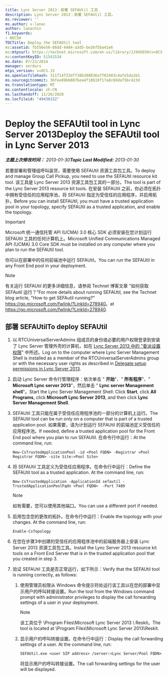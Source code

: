 ```yaml
---
title: Lync Server 2013：部署 SEFAUtil 工具
description: Lync Server 2013：部署 SEFAUtil 工具。
ms.reviewer: ''
ms.author: v-lanac
author: lanachin
f1.keywords:
- NOCSH
TOCTitle: Deploy the SEFAUtil tool
ms:assetid: fb556e50-88dd-4404-a3d5-be36f5ba41e6
ms:mtpsurl: https://technet.microsoft.com/en-us/library/JJ945659(v=OCS.15)
ms:contentKeyID: 51541534
ms.date: 07/23/2014
manager: serdars
mtps_version: v=OCS.15
ms.openlocfilehash: 311f14f33dff30b388836a7f02483c4afe5da1b1
ms.sourcegitcommit: 36fee89bb887bea4f18b19f17a8c69daf5bc423d
ms.translationtype: MT
ms.contentlocale: zh-CN
ms.lasthandoff: 11/26/2020
ms.locfileid: "49430152"
---
```

# <a name="deploy-the-sefautil-tool-in-lync-server-2013"></a><span data-ttu-id="84f94-103">Deploy the SEFAUtil tool in Lync Server 2013</span><span class="sxs-lookup"><span data-stu-id="84f94-103">Deploy the SEFAUtil tool in Lync Server 2013</span></span>

<div data-xmlns="http://www.w3.org/1999/xhtml">

<div class="topic" data-xmlns="http://www.w3.org/1999/xhtml" data-msxsl="urn:schemas-microsoft-com:xslt" data-cs="https://msdn.microsoft.com/">

<div data-asp="https://msdn2.microsoft.com/asp">



</div>

<div id="mainSection">

<div id="mainBody"><span data-ttu-id="84f94-104">

<span> </span></span><span class="sxs-lookup"><span data-stu-id="84f94-104">

<span> </span></span></span>

<span data-ttu-id="84f94-105">_**主题上次修改时间：** 2013-01-30_</span><span class="sxs-lookup"><span data-stu-id="84f94-105">_**Topic Last Modified:** 2013-01-30_</span></span>

<span data-ttu-id="84f94-106">若要部署和管理组呼叫装货，需要使用 SEFAUtil 资源工具包工具。</span><span class="sxs-lookup"><span data-stu-id="84f94-106">To deploy and manage Group Call Pickup, you need to use the SEFAUtil resource kit tool.</span></span> <span data-ttu-id="84f94-107">该工具是 Lync Server 2013 资源工具包工具的一部分。</span><span class="sxs-lookup"><span data-stu-id="84f94-107">The tool is part of the Lync Server 2013 resource kit tools.</span></span> <span data-ttu-id="84f94-108">在安装 SEFAUtil 之前，你必须在拓扑中拥有受信任的应用程序池，将 SEFAUtil 指定为受信任的应用程序，并启用拓扑。</span><span class="sxs-lookup"><span data-stu-id="84f94-108">Before you can install SEFAUtil, you must have a trusted application pool in your topology, specify SEFAUtil as a trusted application, and enable the topology.</span></span>

<div>


> [!IMPORTANT]  
> <span data-ttu-id="84f94-109">Microsoft 统一通信托管 API (UCMA) 3.0 核心 SDK 必须安装在您计划运行 SEFAUtil 工具的任何计算机上。</span><span class="sxs-lookup"><span data-stu-id="84f94-109">Microsoft Unified Communications Managed API (UCMA) 3.0 Core SDK must be installed on any computer where you plan to run the SEFAUtil tool.</span></span>



</div>

<span data-ttu-id="84f94-110">你可以在部署中的任何前端池中运行 SEFAUtil。</span><span class="sxs-lookup"><span data-stu-id="84f94-110">You can run the SEFAUtil in any Front End pool in your deployment.</span></span>

<div>


> [!NOTE]  
> <span data-ttu-id="84f94-111">有关运行 SEFAUtil 的更多详细信息，请参阅 Technet 博客文章 "如何获取 SEFAutil 运行？"</span><span class="sxs-lookup"><span data-stu-id="84f94-111">For more details about running SEFAUtil, see the Technet blog article, "How to get SEFAutil running?"</span></span> <span data-ttu-id="84f94-112"><A href="https://go.microsoft.com/fwlink/?linkid=278940">https://go.microsoft.com/fwlink/?LinkId=278940</A>。</span><span class="sxs-lookup"><span data-stu-id="84f94-112">at <A href="https://go.microsoft.com/fwlink/?linkid=278940">https://go.microsoft.com/fwlink/?LinkId=278940</A>.</span></span>



</div>

<div>

## <a name="to-deploy-sefautil"></a><span data-ttu-id="84f94-113">部署 SEFAUtil</span><span class="sxs-lookup"><span data-stu-id="84f94-113">To deploy SEFAUtil</span></span>

1.  <span data-ttu-id="84f94-114">以 RTCUniversalServerAdmins 组成员的身份或必要的用户权限登录到安装了 Lync Server 管理外壳的计算机，如在 [Lync Server 2013 中的 "委派设置权限](lync-server-2013-delegate-setup-permissions.md)" 中所述。</span><span class="sxs-lookup"><span data-stu-id="84f94-114">Log on to the computer where Lync Server Management Shell is installed as a member of the RTCUniversalServerAdmins group or with the necessary user rights as described in [Delegate setup permissions in Lync Server 2013](lync-server-2013-delegate-setup-permissions.md).</span></span>

2.  <span data-ttu-id="84f94-115">启动 Lync Server 命令行管理程序：依次单击 " **开始**"、" **所有程序**"、" **Microsoft Lync server 2013**"，然后单击 " **Lync server Management shell**"。</span><span class="sxs-lookup"><span data-stu-id="84f94-115">Start the Lync Server Management Shell: Click **Start**, click **All Programs**, click **Microsoft Lync Server 2013**, and then click **Lync Server Management Shell**.</span></span>

3.  <span data-ttu-id="84f94-116">SEFAUtil 工具只能在属于受信任应用程序池的一部分的计算机上运行。</span><span class="sxs-lookup"><span data-stu-id="84f94-116">The SEFAUtil tool can be run only on a computer that is part of a trusted application pool.</span></span> <span data-ttu-id="84f94-117">如果需要，请为计划运行 SEFAUtil 的前端池定义受信任的应用程序池。</span><span class="sxs-lookup"><span data-stu-id="84f94-117">If needed, define a trusted application pool for the Front End pool where you plan to run SEFAUtil.</span></span> <span data-ttu-id="84f94-118">在命令行中运行：</span><span class="sxs-lookup"><span data-stu-id="84f94-118">At the command line, run:</span></span>
    
        New-CsTrustedApplicationPool -id <Pool FQDN> -Registrar <Pool Registrar FQDN> -site Site:<Pool Site>

4.  <span data-ttu-id="84f94-p104">将 SEFAUtil 工具定义为受信任应用程序。在命令行中运行：</span><span class="sxs-lookup"><span data-stu-id="84f94-p104">Define the SEFAUtil tool as a trusted application. At the command line, run:</span></span>
    
        New-CsTrustedApplication -ApplicationId sefautil -TrustedApplicationPoolFqdn <Pool FQDN>  -Port 7489
    
    <div>
    

    > [!NOTE]  
    > <span data-ttu-id="84f94-121">如有需要，您可以使用其他端口。</span><span class="sxs-lookup"><span data-stu-id="84f94-121">You can use a different port if needed.</span></span>

    
    </div>

5.  <span data-ttu-id="84f94-p105">启用包含您的更改的拓扑。在命令行中运行：</span><span class="sxs-lookup"><span data-stu-id="84f94-p105">Enable the topology with your changes. At the command line, run:</span></span>
    
        Enable-CsTopology

6.  <span data-ttu-id="84f94-124">在您在步骤3中创建的受信任的应用程序池中的前端服务器上安装 Lync Server 2013 资源工具包工具。</span><span class="sxs-lookup"><span data-stu-id="84f94-124">Install the Lync Server 2013 resource kit tools on a Front End Server that is in the trusted application pool that you created in step 3.</span></span>

7.  <span data-ttu-id="84f94-125">验证 SEFAUtil 工具是否正常运行，如下所示：</span><span class="sxs-lookup"><span data-stu-id="84f94-125">Verify that the SEFAUtil tool is running correctly, as follows:</span></span>
    
    1.  <span data-ttu-id="84f94-126">使用管理员权限从 Windows 命令提示符处运行该工具以在您的部署中显示用户的呼叫转接设置。</span><span class="sxs-lookup"><span data-stu-id="84f94-126">Run the tool from the Windows command prompt with administrator privileges to display the call forwarding settings of a user in your deployment.</span></span>
        
        <div>
        

        > [!NOTE]  
        > <span data-ttu-id="84f94-127">该工具位于 \Program Files\Microsoft Lync Server 2013 \ Reskit。</span><span class="sxs-lookup"><span data-stu-id="84f94-127">The tool is located at \Program Files\Microsoft Lync Server 2013\Reskit.</span></span>

        
        </div>
    
    2.  <span data-ttu-id="84f94-p106">显示用户的呼叫转接设置。在命令行中运行：</span><span class="sxs-lookup"><span data-stu-id="84f94-p106">Display the call forwarding settings of a user. At the command line, run:</span></span>
        
            SEFAUtil.exe <user SIP address> /server:<Lync Server/Pool FQDN>
        
        <span data-ttu-id="84f94-130">将显示用户的呼叫转接设置。</span><span class="sxs-lookup"><span data-stu-id="84f94-130">The call forwarding settings for the user will be displayed.</span></span>

<span data-ttu-id="84f94-131"></div>

</div>

<span> </span>

</div>

</div>

</span><span class="sxs-lookup"><span data-stu-id="84f94-131"></div>

</div>

<span> </span>

</div>

</div>

</span></span></div>

